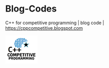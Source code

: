 # Blog-Codes
C++ for competitive programming | blog code | https://cppcompetitive.blogspot.com


![alt text](https://github.com/Akash16s/Blog-Codes/blob/master/newLogo.png)
